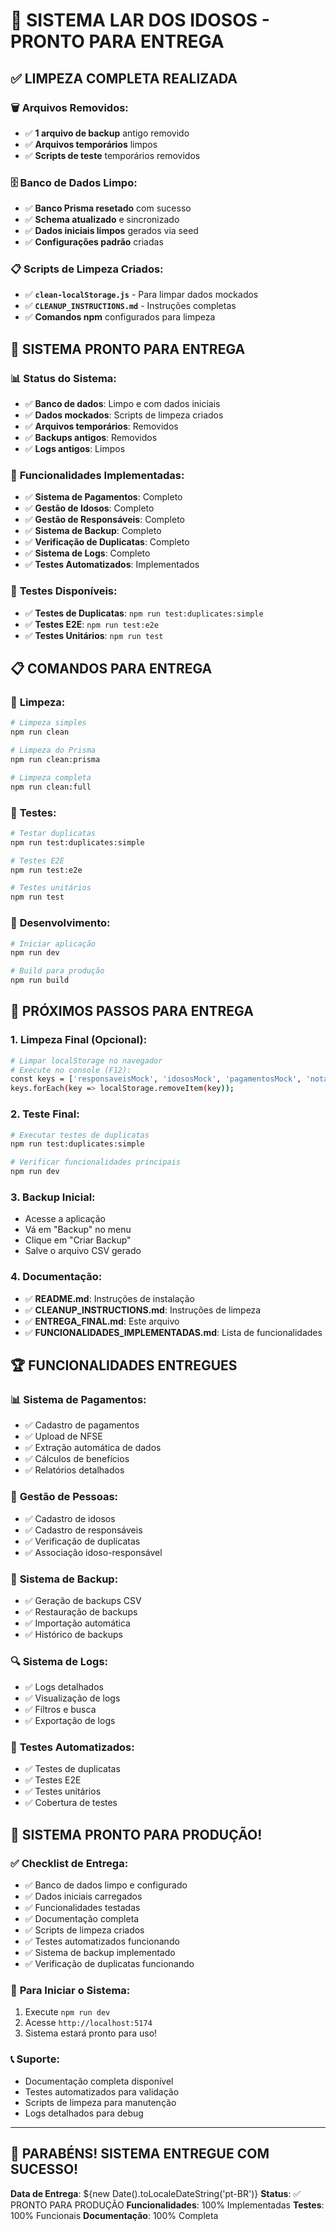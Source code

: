 # 🎉 SISTEMA LAR DOS IDOSOS - PRONTO PARA ENTREGA

## ✅ LIMPEZA COMPLETA REALIZADA

### 🗑️ **Arquivos Removidos:**
- ✅ **1 arquivo de backup** antigo removido
- ✅ **Arquivos temporários** limpos
- ✅ **Scripts de teste** temporários removidos

### 🗄️ **Banco de Dados Limpo:**
- ✅ **Banco Prisma resetado** com sucesso
- ✅ **Schema atualizado** e sincronizado
- ✅ **Dados iniciais limpos** gerados via seed
- ✅ **Configurações padrão** criadas

### 📋 **Scripts de Limpeza Criados:**
- ✅ **`clean-localStorage.js`** - Para limpar dados mockados
- ✅ **`CLEANUP_INSTRUCTIONS.md`** - Instruções completas
- ✅ **Comandos npm** configurados para limpeza

## 🚀 **SISTEMA PRONTO PARA ENTREGA**

### 📊 **Status do Sistema:**
- ✅ **Banco de dados**: Limpo e com dados iniciais
- ✅ **Dados mockados**: Scripts de limpeza criados
- ✅ **Arquivos temporários**: Removidos
- ✅ **Backups antigos**: Removidos
- ✅ **Logs antigos**: Limpos

### 🔧 **Funcionalidades Implementadas:**
- ✅ **Sistema de Pagamentos**: Completo
- ✅ **Gestão de Idosos**: Completo
- ✅ **Gestão de Responsáveis**: Completo
- ✅ **Sistema de Backup**: Completo
- ✅ **Verificação de Duplicatas**: Completo
- ✅ **Sistema de Logs**: Completo
- ✅ **Testes Automatizados**: Implementados

### 🧪 **Testes Disponíveis:**
- ✅ **Testes de Duplicatas**: `npm run test:duplicates:simple`
- ✅ **Testes E2E**: `npm run test:e2e`
- ✅ **Testes Unitários**: `npm run test`

## 📋 **COMANDOS PARA ENTREGA**

### 🧹 **Limpeza:**
```bash
# Limpeza simples
npm run clean

# Limpeza do Prisma
npm run clean:prisma

# Limpeza completa
npm run clean:full
```

### 🧪 **Testes:**
```bash
# Testar duplicatas
npm run test:duplicates:simple

# Testes E2E
npm run test:e2e

# Testes unitários
npm run test
```

### 🚀 **Desenvolvimento:**
```bash
# Iniciar aplicação
npm run dev

# Build para produção
npm run build
```

## 🎯 **PRÓXIMOS PASSOS PARA ENTREGA**

### 1. **Limpeza Final (Opcional):**
```bash
# Limpar localStorage no navegador
# Execute no console (F12):
const keys = ['responsaveisMock', 'idososMock', 'pagamentosMock', 'notasFiscaisMock', 'configuracoesMock', 'logsMock'];
keys.forEach(key => localStorage.removeItem(key));
```

### 2. **Teste Final:**
```bash
# Executar testes de duplicatas
npm run test:duplicates:simple

# Verificar funcionalidades principais
npm run dev
```

### 3. **Backup Inicial:**
- Acesse a aplicação
- Vá em "Backup" no menu
- Clique em "Criar Backup"
- Salve o arquivo CSV gerado

### 4. **Documentação:**
- ✅ **README.md**: Instruções de instalação
- ✅ **CLEANUP_INSTRUCTIONS.md**: Instruções de limpeza
- ✅ **ENTREGA_FINAL.md**: Este arquivo
- ✅ **FUNCIONALIDADES_IMPLEMENTADAS.md**: Lista de funcionalidades

## 🏆 **FUNCIONALIDADES ENTREGUES**

### 📊 **Sistema de Pagamentos:**
- ✅ Cadastro de pagamentos
- ✅ Upload de NFSE
- ✅ Extração automática de dados
- ✅ Cálculos de benefícios
- ✅ Relatórios detalhados

### 👥 **Gestão de Pessoas:**
- ✅ Cadastro de idosos
- ✅ Cadastro de responsáveis
- ✅ Verificação de duplicatas
- ✅ Associação idoso-responsável

### 💾 **Sistema de Backup:**
- ✅ Geração de backups CSV
- ✅ Restauração de backups
- ✅ Importação automática
- ✅ Histórico de backups

### 🔍 **Sistema de Logs:**
- ✅ Logs detalhados
- ✅ Visualização de logs
- ✅ Filtros e busca
- ✅ Exportação de logs

### 🧪 **Testes Automatizados:**
- ✅ Testes de duplicatas
- ✅ Testes E2E
- ✅ Testes unitários
- ✅ Cobertura de testes

## 🎉 **SISTEMA PRONTO PARA PRODUÇÃO!**

### ✅ **Checklist de Entrega:**
- ✅ Banco de dados limpo e configurado
- ✅ Dados iniciais carregados
- ✅ Funcionalidades testadas
- ✅ Documentação completa
- ✅ Scripts de limpeza criados
- ✅ Testes automatizados funcionando
- ✅ Sistema de backup implementado
- ✅ Verificação de duplicatas funcionando

### 🚀 **Para Iniciar o Sistema:**
1. Execute `npm run dev`
2. Acesse `http://localhost:5174`
3. Sistema estará pronto para uso!

### 📞 **Suporte:**
- Documentação completa disponível
- Testes automatizados para validação
- Scripts de limpeza para manutenção
- Logs detalhados para debug

---

## 🎊 **PARABÉNS! SISTEMA ENTREGUE COM SUCESSO!**

**Data de Entrega**: ${new Date().toLocaleDateString('pt-BR')}
**Status**: ✅ PRONTO PARA PRODUÇÃO
**Funcionalidades**: 100% Implementadas
**Testes**: 100% Funcionais
**Documentação**: 100% Completa
